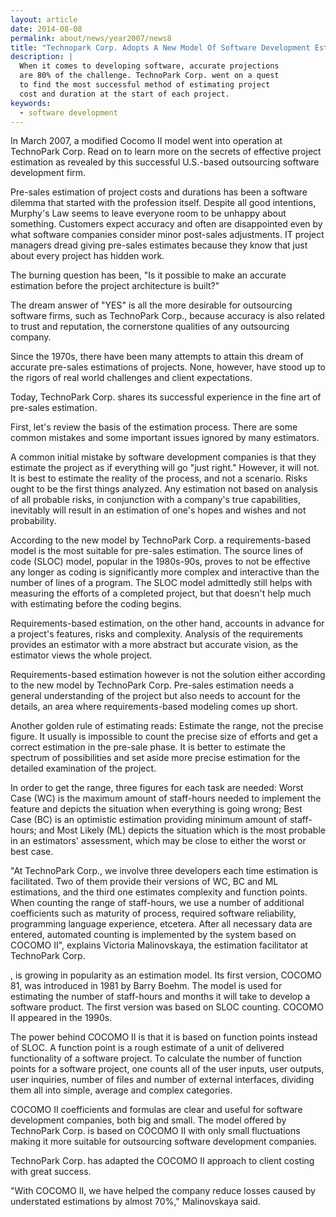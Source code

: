```yaml
---
layout: article
date: 2014-08-08
permalink: about/news/year2007/news8
title: "Technopark Corp. Adopts A New Model Of Software Development Estimation, Delivers Accuracy"
description: |
  When it comes to developing software, accurate projections
  are 80% of the challenge. TechnoPark Corp. went on a quest
  to find the most successful method of estimating project
  cost and duration at the start of each project.
keywords:
  - software development
---
```


In March 2007, a modified Cocomo II model went into operation at TechnoPark Corp. Read on to learn 
more on the secrets of effective project estimation as revealed by this successful U.S.-based 
outsourcing software development firm.

Pre-sales estimation of project costs and durations has been a software dilemma that started with 
the profession itself. Despite all good intentions, Murphy's Law seems to leave everyone room to be 
unhappy about something. Customers expect accuracy and often are disappointed even by what software 
companies consider minor post-sales adjustments. IT project managers dread giving pre-sales 
estimates because they know that just about every project has hidden work.

The burning question has been, "Is it possible to make an accurate estimation before the project 
architecture is built?"

The dream answer of "YES" is all the more desirable for outsourcing software firms, such as 
TechnoPark Corp., because accuracy is also related to trust and reputation, the cornerstone 
qualities of any outsourcing company.

Since the 1970s, there have been many attempts to attain this dream of accurate pre-sales 
estimations of projects. None, however, have stood up to the rigors of real world challenges and 
client expectations.

Today, TechnoPark Corp. shares its successful experience in the fine art of pre-sales estimation.

First, let's review the basis of the estimation process. There are some common mistakes and some 
important issues ignored by many estimators.

A common initial mistake by software development companies is that they estimate the project as if 
everything will go "just right." However, it will not. It is best to estimate the reality of the 
process, and not a scenario. Risks ought to be the first things analyzed. Any estimation not based 
on analysis of all probable risks, in conjunction with a company's true capabilities, inevitably 
will result in an estimation of one's hopes and wishes and not probability.

According to the new model by TechnoPark Corp. a requirements-based model is the most suitable for 
pre-sales estimation. The source lines of code (SLOC) model, popular in the 1980s-90s, proves to not 
be effective any longer as coding is significantly more complex and interactive than the number of 
lines of a program. The SLOC model admittedly still helps with measuring the efforts of a completed 
project, but that doesn't help much with estimating before the coding begins.

Requirements-based estimation, on the other hand, accounts in advance for a project's features, 
risks and complexity. Analysis of the requirements provides an estimator with a more abstract but 
accurate vision, as the estimator views the whole project.

Requirements-based estimation however is not the solution either according to the new model by 
TechnoPark Corp. Pre-sales estimation needs a general understanding of the project but also needs to 
account for the details, an area where requirements-based modeling comes up short.

Another golden rule of estimating reads: Estimate the range, not the precise figure. It usually is 
impossible to count the precise size of efforts and get a correct estimation in the pre-sale phase. 
It is better to estimate the spectrum of possibilities and set aside more precise estimation for the 
detailed examination of the project.

In order to get the range, three figures for each task are needed: Worst Case (WC) is the maximum 
amount of staff-hours needed to implement the feature and depicts the situation when everything is 
going wrong; Best Case (BC) is an optimistic estimation providing minimum amount of staff-hours; and 
Most Likely (ML) depicts the situation which is the most probable in an estimators' assessment, 
which may be close to either the worst or best case.

"At TechnoPark Corp., we involve three developers each time estimation is facilitated. Two of them 
provide their versions of WC, BC and ML estimations, and the third one estimates complexity and 
function points. When counting the range of staff-hours, we use a number of additional coefficients 
such as maturity of process, required software reliability, programming language experience, 
etcetera. After all necessary data are entered, automated counting is implemented by the system 
based on COCOMO II", explains Victoria Malinovskaya, the estimation facilitator at TechnoPark Corp.

, is growing in popularity as an estimation model. Its first version, COCOMO 81, was introduced in 
1981 by Barry Boehm. The model is used for estimating the number of staff-hours and months it will 
take to develop a software product. The first version was based on SLOC counting. COCOMO II appeared 
in the 1990s.

The power behind COCOMO II is that it is based on function points instead of SLOC. A function point 
is a rough estimate of a unit of delivered functionality of a software project. To calculate the 
number of function points for a software project, one counts all of the user inputs, user outputs, 
user inquiries, number of files and number of external interfaces, dividing them all into simple, 
average and complex categories.

COCOMO II coefficients and formulas are clear and useful for software development companies, both 
big and small. The model offered by TechnoPark Corp. is based on COCOMO II with only small 
fluctuations making it more suitable for outsourcing software development companies.

TechnoPark Corp. has adapted the COCOMO II approach to client costing with great success.

"With COCOMO II, we have helped the company reduce losses caused by understated estimations by 
almost 70%," Malinovskaya said.
